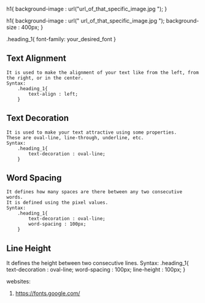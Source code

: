 h1{
    background-image : url("url_of_that_specific_image.jpg ");
}

h1{
    background-image : url(" url_of_that_specific_image.jpg ");
    background-size : 400px;
}

.heading_1{
    font-family: your_desired_font
}

## Text Alignment
    It is used to make the alignment of your text like from the left, from the right, or in the center.
    Syntax:
        .heading_1{
            text-align : left;
        }


## Text Decoration
    It is used to make your text attractive using some properties.
    These are oval-line, line-through, underline, etc.
    Syntax:
        .heading_1{
            text-decoration : oval-line;
        }

## Word Spacing
    It defines how many spaces are there between any two consecutive words.
    It is defined using the pixel values.
    Syntax:
        .heading_1{
            text-decoration : oval-line;
            word-spacing : 100px;
        }

## Line Height
It defines the height between two consecutive lines.
Syntax:
.heading_1{
    text-decoration : oval-line;
    word-spacing : 100px;
    line-height : 100px;
}

websites:
1. https://fonts.google.com/